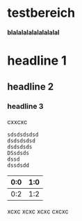# testbereich

**blalalalalalalalalal**

# headline 1

## headline 2

### headline 3

cxxcxc



```CODE CODE
sdsdsdsdsd
dsdsdsdsd
dsdsdsds
DSsdsds
dssd
dssdsdd
```

| 0:0 | 1:0 |
| -- | -- |
| 0:2 | 1:2 |


xcxc
xcxc
xcxc
cxcxc
